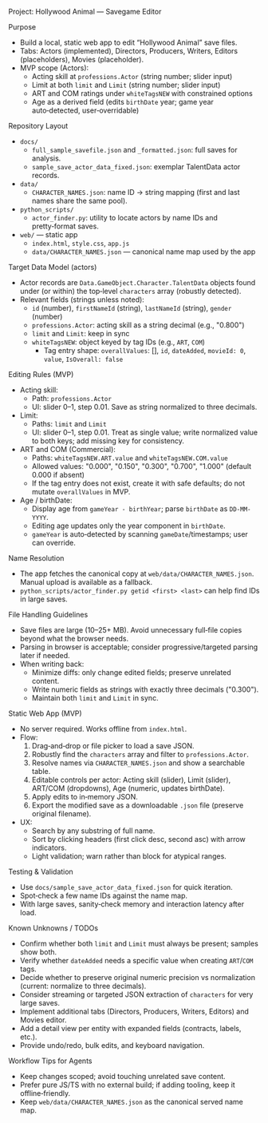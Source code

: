 Project: Hollywood Animal — Savegame Editor

Purpose
- Build a local, static web app to edit “Hollywood Animal” save files.
- Tabs: Actors (implemented), Directors, Producers, Writers, Editors (placeholders), Movies (placeholder).
- MVP scope (Actors):
  - Acting skill at `professions.Actor` (string number; slider input)
  - Limit at both `limit` and `Limit` (string number; slider input)
  - ART and COM ratings under `whiteTagsNEW` with constrained options
  - Age as a derived field (edits `birthDate` year; game year auto‑detected, user‑overridable)

Repository Layout
- `docs/`
  - `full_sample_savefile.json` and `_formatted.json`: full saves for analysis.
  - `sample_save_actor_data_fixed.json`: exemplar TalentData actor records.
- `data/`
  - `CHARACTER_NAMES.json`: name ID → string mapping (first and last names share the same pool).
- `python_scripts/`
  - `actor_finder.py`: utility to locate actors by name IDs and pretty‑format saves.
- `web/` — static app
  - `index.html`, `style.css`, `app.js`
  - `data/CHARACTER_NAMES.json` — canonical name map used by the app

Target Data Model (actors)
- Actor records are `Data.GameObject.Character.TalentData` objects found under (or within) the top‑level `characters` array (robustly detected).
- Relevant fields (strings unless noted):
  - `id` (number), `firstNameId` (string), `lastNameId` (string), `gender` (number)
  - `professions.Actor`: acting skill as a string decimal (e.g., "0.800")
  - `limit` and `Limit`: keep in sync
  - `whiteTagsNEW`: object keyed by tag IDs (e.g., `ART`, `COM`)
    - Tag entry shape: `overallValues`: [], `id`, `dateAdded`, `movieId: 0`, `value`, `IsOverall: false`

Editing Rules (MVP)
- Acting skill:
  - Path: `professions.Actor`
  - UI: slider 0–1, step 0.01. Save as string normalized to three decimals.
- Limit:
  - Paths: `limit` and `Limit`
  - UI: slider 0–1, step 0.01. Treat as single value; write normalized value to both keys; add missing key for consistency.
- ART and COM (Commercial):
  - Paths: `whiteTagsNEW.ART.value` and `whiteTagsNEW.COM.value`
  - Allowed values: "0.000", "0.150", "0.300", "0.700", "1.000" (default 0.000 if absent)
  - If the tag entry does not exist, create it with safe defaults; do not mutate `overallValues` in MVP.
- Age / birthDate:
  - Display age from `gameYear - birthYear`; parse `birthDate` as `DD-MM-YYYY`.
  - Editing age updates only the year component in `birthDate`.
  - `gameYear` is auto‑detected by scanning `gameDate`/timestamps; user can override.

Name Resolution
- The app fetches the canonical copy at `web/data/CHARACTER_NAMES.json`. Manual upload is available as a fallback.
- `python_scripts/actor_finder.py getid <first> <last>` can help find IDs in large saves.

File Handling Guidelines
- Save files are large (10–25+ MB). Avoid unnecessary full‑file copies beyond what the browser needs.
- Parsing in browser is acceptable; consider progressive/targeted parsing later if needed.
- When writing back:
  - Minimize diffs: only change edited fields; preserve unrelated content.
  - Write numeric fields as strings with exactly three decimals ("0.300").
  - Maintain both `limit` and `Limit` in sync.

Static Web App (MVP)
- No server required. Works offline from `index.html`.
- Flow:
  1) Drag‑and‑drop or file picker to load a save JSON.
  2) Robustly find the `characters` array and filter to `professions.Actor`.
  3) Resolve names via `CHARACTER_NAMES.json` and show a searchable table.
  4) Editable controls per actor: Acting skill (slider), Limit (slider), ART/COM (dropdowns), Age (numeric, updates birthDate).
  5) Apply edits to in‑memory JSON.
  6) Export the modified save as a downloadable `.json` file (preserve original filename).
- UX:
  - Search by any substring of full name.
  - Sort by clicking headers (first click desc, second asc) with arrow indicators.
  - Light validation; warn rather than block for atypical ranges.

Testing & Validation
- Use `docs/sample_save_actor_data_fixed.json` for quick iteration.
- Spot‑check a few name IDs against the name map.
- With large saves, sanity‑check memory and interaction latency after load.

Known Unknowns / TODOs
- Confirm whether both `limit` and `Limit` must always be present; samples show both.
- Verify whether `dateAdded` needs a specific value when creating `ART`/`COM` tags.
- Decide whether to preserve original numeric precision vs normalization (current: normalize to three decimals).
- Consider streaming or targeted JSON extraction of `characters` for very large saves.
- Implement additional tabs (Directors, Producers, Writers, Editors) and Movies editor.
- Add a detail view per entity with expanded fields (contracts, labels, etc.).
- Provide undo/redo, bulk edits, and keyboard navigation.

Workflow Tips for Agents
- Keep changes scoped; avoid touching unrelated save content.
- Prefer pure JS/TS with no external build; if adding tooling, keep it offline‑friendly.
- Keep `web/data/CHARACTER_NAMES.json` as the canonical served name map.
